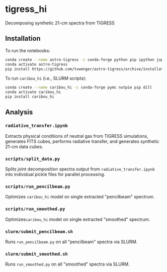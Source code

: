 # tigress_hi
Decomposing synthetic 21-cm spectra from TIGRESS

## Installation

To run the notebooks:

```bash
conda create --name astro-tigress -c conda-forge python pip ipython jupyter
conda activate astro-tigress
pip install https://github.com/tvwenger/astro-tigress/archive/installation.zip
```

To run `caribou_hi` (i.e., SLURM scripts):

```bash
conda create --name caribou_hi -c conda-forge pymc nutpie pip dill
conda activate caribou_hi
pip install caribou_hi
```

## Analysis

### `radiative_transfer.ipynb`

Extracts physical conditions of neutral gas from TIGRESS simulations, generates FITS cubes, performs radiative transfer, and generates synthetic 21-cm data cubes.

### `scripts/split_data.py`

Splits joint decomposition spectra output from `radiative_transfer.ipynb` into individual pickle files for parallel processing.

### `scripts/run_pencilbeam.py`

Optimizes `caribou_hi` model on single extracted "pencilbeam" spectrum.

### `scripts/run_smoothed.py`

Optimizes`caribou_hi` model on single extracted "smoothed" spectrum.

### `slurm/submit_pencilbeam.sh`

Runs `run_pencilbeam.py` on all "pencilbeam" spectra via SLURM.

### `slurm/submit_smoothed.sh`

Runs `run_smoothed.py` on all "smoothed" spectra via SLURM.
